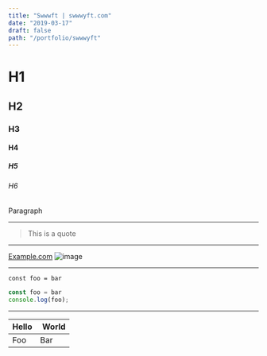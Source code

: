 ```yaml
---
title: "Swwwft | swwwyft.com"
date: "2019-03-17"
draft: false
path: "/portfolio/swwwyft"
---
```


# H1

## H2

### H3

#### H4

##### H5

###### H6

Paragraph

---

> This is a quote

---

[Example.com](example.com)
![image](https://preview.redd.it/o4nivtjg15b41.jpg?width=640&height=884&crop=smart&auto=webp&s=f37583e6db3a567e7eb46c2341551487fc62bef3)

---

`const foo = bar`

```javascript
const foo = bar
console.log(foo);
```

---

| Hello | World |
|-------|------ |
| Foo   | Bar   |




